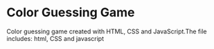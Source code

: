 # Color Guessing Game
Color guessing game created with HTML, CSS and JavaScript.The file includes: html, CSS and javascript

